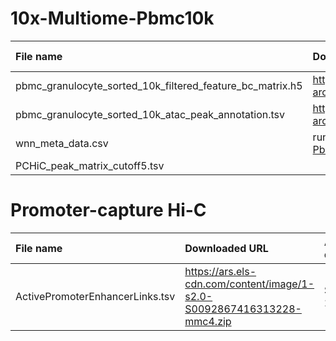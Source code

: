 # 10x-Multiome-Pbmc10k

| File name                                                 | Downloaded URL                                                                                                                          | Access date  |
| :-------------------------------------------------------- | :-------------------------------------------------------------------------------------------------------------------------------------- | :----------- |
| pbmc_granulocyte_sorted_10k_filtered_feature_bc_matrix.h5 | https://cf.10xgenomics.com/samples/cell-arc/1.0.0/pbmc_granulocyte_sorted_10k/pbmc_granulocyte_sorted_10k_filtered_feature_bc_matrix.h5 | Jan 14, 2021 |
| pbmc_granulocyte_sorted_10k_atac_peak_annotation.tsv      | https://cf.10xgenomics.com/samples/cell-arc/1.0.0/pbmc_granulocyte_sorted_10k/pbmc_granulocyte_sorted_10k_atac_peak_annotation.tsv      | Jan 14, 2021 |
| wnn_meta_data.csv                                         | running https://github.com/gao-lab/GLUE/blob/master/data/download/10x-Multiome-Pbmc10k/wnn.r                                            | Jan 14, 2021 |
| PCHiC_peak_matrix_cutoff5.tsv| | |

# Promoter-capture Hi-C
| File name                       | Downloaded URL                                                          | Access date |
| :------------------------------ | :---------------------------------------------------------------------- | :---------- |
| ActivePromoterEnhancerLinks.tsv | https://ars.els-cdn.com/content/image/1-s2.0-S0092867416313228-mmc4.zip | Sep 5, 2016 |
